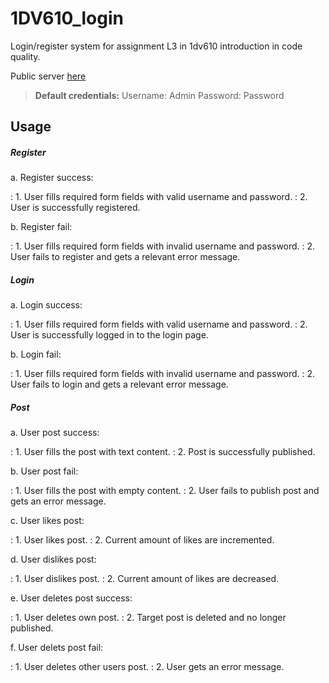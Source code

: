 # 1DV610_login

Login/register system for assignment L3 in 1dv610 introduction in code quality.

Public server [here](https://php-login-app-.herokuapp.com/)

> **Default credentials:** 
Username: Admin
Password: Password

## Usage

##### Register

a. Register success:

: 1. User fills required form fields with valid username and password.
: 2. User is successfully registered.

b. Register fail:

: 1. User fills required form fields with invalid username and password.
: 2. User fails to register and gets a relevant error message.

##### Login

a. Login success:

: 1. User fills required form fields with valid username and password.
: 2. User is successfully logged in to the login page.

b. Login fail:

: 1. User fills required form fields with invalid username and password.
: 2. User fails to login and gets a relevant error message.

##### Post

a. User post success:

: 1. User fills the post with text content.
: 2. Post is successfully published.

b. User post fail:

: 1. User fills the post with empty content.
: 2. User fails to publish post and gets an error message.

c. User likes post:

: 1. User likes post.
: 2. Current amount of likes are incremented.

d. User dislikes post:

: 1. User dislikes post.
: 2. Current amount of likes are decreased.

e. User deletes post success:

: 1. User deletes own post.
: 2. Target post is deleted and no longer published.

f. User delets post fail:

: 1. User deletes other users post.
: 2. User gets an error message.

    